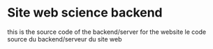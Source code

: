 # Site web science backend
this is the source code of the backend/server for the website
le code source du backend/serveur du site web
